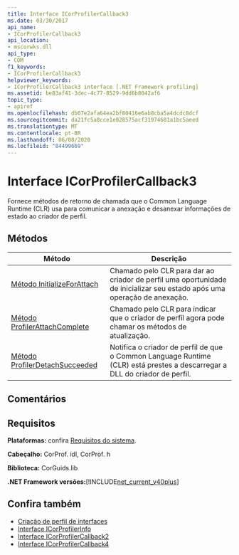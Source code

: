 ```yaml
---
title: Interface ICorProfilerCallback3
ms.date: 03/30/2017
api_name:
- ICorProfilerCallback3
api_location:
- mscorwks.dll
api_type:
- COM
f1_keywords:
- ICorProfilerCallback3
helpviewer_keywords:
- ICorProfilerCallback3 interface [.NET Framework profiling]
ms.assetid: be83af41-3dec-4c77-8529-9dd6b8042af6
topic_type:
- apiref
ms.openlocfilehash: db07e2afa64ea2bf80416e6ab8cba5a4dcdc8dcf
ms.sourcegitcommit: da21fc5a8cce1e028575acf31974681a1bc5aeed
ms.translationtype: MT
ms.contentlocale: pt-BR
ms.lasthandoff: 06/08/2020
ms.locfileid: "84499669"
---
```

# <a name="icorprofilercallback3-interface"></a>Interface ICorProfilerCallback3
Fornece métodos de retorno de chamada que o Common Language Runtime (CLR) usa para comunicar a anexação e desanexar informações de estado ao criador de perfil.  
  
## <a name="methods"></a>Métodos  
  
|Método|Descrição|  
|------------|-----------------|  
|[Método InitializeForAttach](icorprofilercallback3-initializeforattach-method.md)|Chamado pelo CLR para dar ao criador de perfil uma oportunidade de inicializar seu estado após uma operação de anexação.|  
|[Método ProfilerAttachComplete](icorprofilercallback3-profilerattachcomplete-method.md)|Chamado pelo CLR para indicar que o criador de perfil agora pode chamar os métodos de atualização.|  
|[Método ProfilerDetachSucceeded](icorprofilercallback3-profilerdetachsucceeded-method.md)|Notifica o criador de perfil de que o Common Language Runtime (CLR) está prestes a descarregar a DLL do criador de perfil.|  
  
## <a name="remarks"></a>Comentários  
  
## <a name="requirements"></a>Requisitos  
 **Plataformas:** confira [Requisitos do sistema](../../get-started/system-requirements.md).  
  
 **Cabeçalho:** CorProf. idl, CorProf. h  
  
 **Biblioteca:** CorGuids.lib  
  
 **.NET Framework versões:**[!INCLUDE[net_current_v40plus](../../../../includes/net-current-v40plus-md.md)]  
  
## <a name="see-also"></a>Confira também

- [Criação de perfil de interfaces](profiling-interfaces.md)
- [Interface ICorProfilerInfo](icorprofilerinfo-interface.md)
- [Interface ICorProfilerCallback2](icorprofilercallback2-interface.md)
- [Interface ICorProfilerCallback4](icorprofilercallback4-interface.md)

